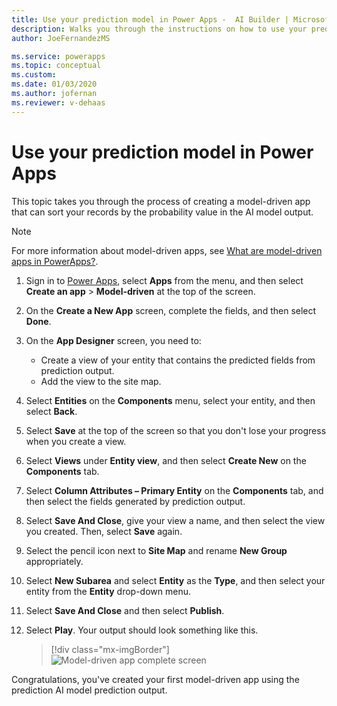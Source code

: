 ```yaml
---
title: Use your prediction model in Power Apps -  AI Builder | Microsoft Docs
description: Walks you through the instructions on how to use your prediction model in a model-driven app.
author: JoeFernandezMS

ms.service: powerapps
ms.topic: conceptual
ms.custom: 
ms.date: 01/03/2020
ms.author: jofernan
ms.reviewer: v-dehaas
---
```


# Use your prediction model in Power Apps

This topic takes you through the process of creating a model-driven app that can sort your records by the probability value in the AI model output.

> [!NOTE]
> For more information about model-driven apps, see [What are model-driven apps in PowerApps?](/powerapps/maker/model-driven-apps/model-driven-app-overview).  

1. Sign in to [Power Apps](https://make.powerapps.com/), select **Apps** from the menu, and then select **Create an app** > **Model-driven** at the top of the screen.  
1. On the **Create a New App** screen, complete the fields, and then select **Done**.
1. On the **App Designer** screen, you need to:
    - Create a view of your entity that contains the predicted fields from prediction output.
    - Add the view to the site map.
1. Select **Entities** on the **Components** menu, select your entity, and then select **Back**.
1. Select **Save** at the top of the screen so that you don't lose your progress when you create a view. 
1. Select **Views** under **Entity view**, and then select **Create New** on the **Components** tab.
1. Select **Column Attributes – Primary Entity** on the **Components** tab, and then select the fields generated by prediction output.  
1. Select **Save And Close**, give your view a name, and then select the view you created. Then, select **Save** again. 
1. Select the pencil icon next to **Site Map** and rename **New Group** appropriately. 
1. Select **New Subarea** and select **Entity** as the **Type**, and then select your entity from the **Entity** drop-down menu.
1. Select **Save And Close** and then select **Publish**.
1. Select **Play**. Your output should look something like this.

    > [!div class="mx-imgBorder"]   
    > ![Model-driven app complete screen](media/model-driven-app-scr.png)

Congratulations, you've created your first model-driven app using the prediction AI model prediction output.
